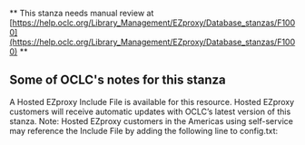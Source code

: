 ** This stanza needs manual review at [https://help.oclc.org/Library_Management/EZproxy/Database_stanzas/F1000](https://help.oclc.org/Library_Management/EZproxy/Database_stanzas/F1000) **

## Some of OCLC's notes for this stanza

A Hosted EZproxy Include File is available for this resource. Hosted EZproxy customers will receive automatic updates with OCLC&rsquo;s latest version of this stanza. Note: Hosted EZproxy customers in the Americas using self-service may reference the Include File by adding the following line to config.txt:

&nbsp;
